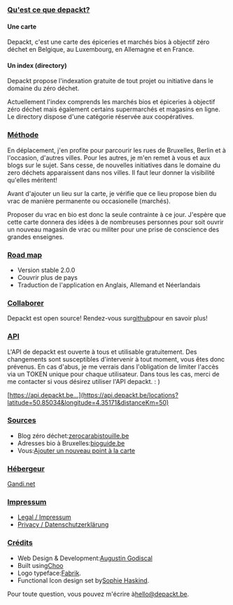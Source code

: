 ### [Qu'est ce que depackt?](/about/#quest-ce-que-depackt)

#### Une carte

Depackt, c'est une carte des épiceries et marchés bios à objectif zéro déchet en Belgique, au Luxembourg, en Allemagne et en France.

#### Un index (directory)

Depackt propose l'indexation gratuite de tout projet ou initiative dans le domaine du zéro déchet.

Actuellement l'index comprends les marchés bios et épiceries à objectif zéro déchet mais également certains supermarchés et magasins en ligne. Le directory dispose d'une catégorie réservée aux coopératives.

### [Méthode](/about/#methode)

En déplacement, j'en profite pour parcourir les rues de Bruxelles, Berlin et à l'occasion, d'autres villes. Pour les autres, je m'en remet à vous et aux blogs sur le sujet. Sans cesse, de nouvelles initiatives dans le domaine du zero déchets apparaissent dans nos villes. Il faut leur donner la visibilité qu'elles méritent!

Avant d'ajouter un lieu sur la carte, je vérifie que ce lieu propose bien du vrac de manière permanente ou occasionelle (marchés).

Proposer du vrac en bio est donc la seule contrainte à ce jour. J'espère que cette carte donnera des idées à de nombreuses personnes pour soit ouvrir un nouveau magasin de vrac ou militer pour une prise de conscience des grandes enseignes.

### [Road map](#road-map)

*   Version stable 2.0.0
*   Couvrir plus de pays
*   Traduction de l'application en Anglais, Allemand et Néerlandais

### [Collaborer](#contributing)

Depackt est open source! Rendez-vous sur[github](https://github.com/depackt/)pour en savoir plus!

### [API](#api)

L'API de depackt est ouverte à tous et utilisable gratuitement. Des changements sont susceptibles d'intervenir à tout moment, vous êtes donc prévenus. En cas d'abus, je me verrais dans l'obligation de limiter l'accès via un TOKEN unique pour chaque utilisateur. Dans tous les cas, merci de me contacter si vous désirez utiliser l'API depackt. : )

[https://api.depackt.be...](https://api.depackt.be/locations?latitude=50.85034&longitude=4.35171&distanceKm=50)

### [Sources](#sources)

*   Blog zéro déchet:[zerocarabistouille.be](https://zerocarabistouille.be/2017/01/14/les-magasins-objectif-zero-dechet-vrac/)
*   Adresses bio à Bruxelles:[bioguide.be](https://www.bioguide.be)
*   Vous:[Ajouter un nouveau point à la carte](/new)

### [Hébergeur](#hebergeur)

[Gandi.net](https://gandi.net)

### [Impressum](#impressum)

*   [Legal / Impressum](/legal)
*   [Privacy / Datenschutzerklärung](/privacy)

### [Crédits](#credits)

*   Web Design & Development:[Augustin Godiscal](mailto:hello@depackt.be)
*   Built using[Choo](https://choo.io/)
*   Logo typeface:[Fabrik](http://tightype.com/fabrik/).
*   Functional Icon design set by[Sophie Haskind](https://thenounproject.com/sophie-haskind).

Pour toute question, vous pouvez m'écrire à[hello@depackt.be](mailto:hello@depackt.be).
